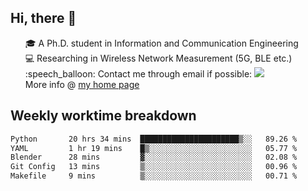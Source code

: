 <h2 > Hi, there 👋 </h3>

<div >
 <ul>
 🎓 A Ph.D. student in Information and Communication Engineering <br>
 💻 Researching in Wireless Network Measurement (5G, BLE etc.)<br>
 :speech_balloon: Contact me through email if possible: <a href="mailto:ethanjia@sjtu.edu.cn"><img src="https://img.shields.io/badge/-ethanjia@sjtu.edu.cn-c14438?style=plastic&logo=Gmail&logoColor=white&link=mailto:mailto:ethanjia@sjtu.edu.cn"></a> <br>
  More info @ <a href="https://haifengjia.github.io">my home page</a>
 </ul>
</div>

<h2 >
Weekly worktime breakdown
</h1>


<!--START_SECTION:waka-->

```txt
Python       20 hrs 34 mins  ██████████████████████▒░░   89.26 %
YAML         1 hr 19 mins    █▒░░░░░░░░░░░░░░░░░░░░░░░   05.77 %
Blender      28 mins         ▓░░░░░░░░░░░░░░░░░░░░░░░░   02.08 %
Git Config   13 mins         ▒░░░░░░░░░░░░░░░░░░░░░░░░   00.96 %
Makefile     9 mins          ▒░░░░░░░░░░░░░░░░░░░░░░░░   00.71 %
```

<!--END_SECTION:waka-->


